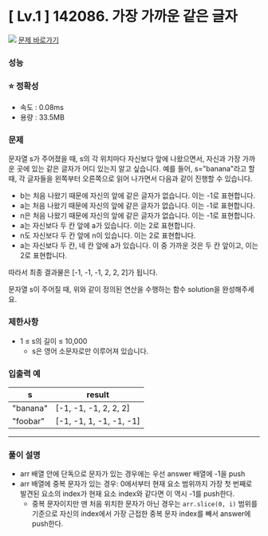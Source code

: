 # [ Lv.1 ] 142086. 가장 가까운 같은 글자

<img src="https://img.shields.io/badge/JavaScript-orange?style=flat&logo=javascript&logoColor=auto"/> [문제 바로가기](https://school.programmers.co.kr/learn/courses/30/lessons/142086)

### 성능

### ⭐ 정확성

- 속도 : 0.08ms
- 용량 : 33.5MB

### 문제

문자열 s가 주어졌을 때, s의 각 위치마다 자신보다 앞에 나왔으면서, 자신과 가장 가까운 곳에 있는 같은 글자가 어디 있는지 알고 싶습니다.
예를 들어, s="banana"라고 할 때, 각 글자들을 왼쪽부터 오른쪽으로 읽어 나가면서 다음과 같이 진행할 수 있습니다.

- b는 처음 나왔기 때문에 자신의 앞에 같은 글자가 없습니다. 이는 -1로 표현합니다.
- a는 처음 나왔기 때문에 자신의 앞에 같은 글자가 없습니다. 이는 -1로 표현합니다.
- n은 처음 나왔기 때문에 자신의 앞에 같은 글자가 없습니다. 이는 -1로 표현합니다.
- a는 자신보다 두 칸 앞에 a가 있습니다. 이는 2로 표현합니다.
- n도 자신보다 두 칸 앞에 n이 있습니다. 이는 2로 표현합니다.
- a는 자신보다 두 칸, 네 칸 앞에 a가 있습니다. 이 중 가까운 것은 두 칸 앞이고, 이는 2로 표현합니다.

따라서 최종 결과물은 [-1, -1, -1, 2, 2, 2]가 됩니다.

문자열 s이 주어질 때, 위와 같이 정의된 연산을 수행하는 함수 solution을 완성해주세요.

### 제한사항

- 1 ≤ s의 길이 ≤ 10,000
  - s은 영어 소문자로만 이루어져 있습니다.

### 입출력 예

| s        | result                  |
| -------- | ----------------------- |
| "banana" | [-1, -1, -1, 2, 2, 2]   |
| "foobar" | [-1, -1, 1, -1, -1, -1] |

---

### 풀이 설명

- arr 배열 안에 단독으로 문자가 있는 경우에는 우선 answer 배열에 -1을 push
- arr 배열에 중복 문자가 있는 경우: 0에서부터 현재 요소 범위까지 가장 첫 번째로 발견된 요소의 index가 현재 요소 index와 같다면 이 역시 -1를 push한다.
  - 중복 문자이지만 맨 처음 위치한 문자가 아닌 경우는 `arr.slice(0, i)` 범위를 기준으로 자신의 index에서 가장 근접한 중복 문자 index를 빼서 answer에 push한다.

